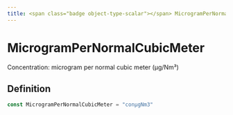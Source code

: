 ```yaml
---
title: <span class="badge object-type-scalar"></span> MicrogramPerNormalCubicMeter
---
```

# <span class="badge object-type-scalar"></span> MicrogramPerNormalCubicMeter

Concentration: microgram per normal cubic meter (μg/Nm³)

## Definition

```go
const MicrogramPerNormalCubicMeter = "conμgNm3"
```
